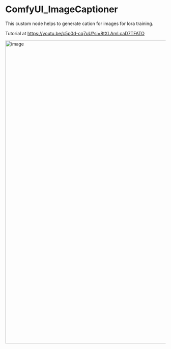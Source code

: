 # ComfyUI_ImageCaptioner
This custom node helps to generate cation for images for lora training.

Tutorial at https://youtu.be/c5p0d-cq7uU?si=8tXLAmLcaD7TFATO

<img width="950" alt="image" src="https://github.com/user-attachments/assets/7a5d1db9-60a8-4cb4-b534-96453ff962a1" />

